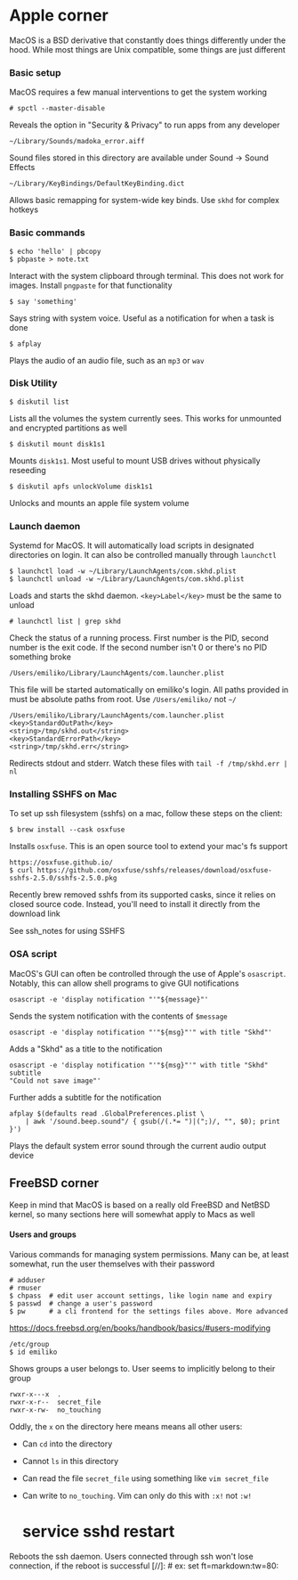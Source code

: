 # Apple corner
MacOS is a BSD derivative that constantly does things differently under the
hood. While most things are Unix compatible, some things are just different

### Basic setup
MacOS requires a few manual interventions to get the system working

    # spctl --master-disable
Reveals the option in "Security & Privacy" to run apps from any developer

    ~/Library/Sounds/madoka_error.aiff
Sound files stored in this directory are available under Sound -> Sound Effects

    ~/Library/KeyBindings/DefaultKeyBinding.dict
Allows basic remapping for system-wide key binds. Use `skhd` for complex hotkeys

### Basic commands

    $ echo 'hello' | pbcopy
    $ pbpaste > note.txt
Interact with the system clipboard through terminal. This does not work for
images. Install `pngpaste` for that functionality

    $ say 'something'
Says string with system voice. Useful as a notification for when a task is done

    $ afplay
Plays the audio of an audio file, such as an `mp3` or `wav`

### Disk Utility

    $ diskutil list
Lists all the volumes the system currently sees. This works for unmounted and
encrypted partitions as well

    $ diskutil mount disk1s1
Mounts `disk1s1`. Most useful to mount USB drives without physically reseeding

    $ diskutil apfs unlockVolume disk1s1
Unlocks and mounts an apple file system volume

### Launch daemon
Systemd for MacOS. It will automatically load scripts in designated directories
on login. It can also be controlled manually through `launchctl`

    $ launchctl load -w ~/Library/LaunchAgents/com.skhd.plist
    $ launchctl unload -w ~/Library/LaunchAgents/com.skhd.plist
Loads and starts the skhd daemon. `<key>Label</key>` must be the same to unload

    # launchctl list | grep skhd
Check the status of a running process. First number is the PID, second number is
the exit code. If the second number isn't 0 or there's no PID something broke

    /Users/emiliko/Library/LaunchAgents/com.launcher.plist
This file will be started automatically on emiliko's login. All paths provided
in must be absolute paths from root. Use `/Users/emiliko/` not `~/`

    /Users/emiliko/Library/LaunchAgents/com.launcher.plist
    <key>StandardOutPath</key>
    <string>/tmp/skhd.out</string>
    <key>StandardErrorPath</key>
    <string>/tmp/skhd.err</string>
Redirects stdout and stderr. Watch these files with `tail -f /tmp/skhd.err | nl`

### Installing SSHFS on Mac
To set up ssh filesystem (sshfs) on a mac, follow these steps on the client:

    $ brew install --cask osxfuse
Installs `osxfuse`. This is an open source tool to extend your mac's fs support

    https://osxfuse.github.io/
    $ curl https://github.com/osxfuse/sshfs/releases/download/osxfuse-sshfs-2.5.0/sshfs-2.5.0.pkg
Recently brew removed sshfs from its supported casks, since it relies on closed
source code. Instead, you'll need to install it directly from the download link

See ssh_notes for using SSHFS

### OSA script
MacOS's GUI can often be controlled through the use of Apple's `osascript`.
Notably, this can allow shell programs to give GUI notifications

    osascript -e 'display notification "'"${message}"'
Sends the system notification with the contents of `$message`

    osascript -e 'display notification "'"${msg}"'" with title "Skhd"'
Adds a "Skhd" as a title to the notification

    osascript -e 'display notification "'"${msg}"'" with title "Skhd" subtitle
    "Could not save image"'
Further adds a subtitle for the notification

    afplay $(defaults read .GlobalPreferences.plist \
        | awk '/sound.beep.sound"/ { gsub(/(.*= ")|(";)/, "", $0); print }')
Plays the default system error sound through the current audio output device


## FreeBSD corner
Keep in mind that MacOS is based on a really old FreeBSD and NetBSD kernel, so
many sections here will somewhat apply to Macs as well

#### Users and groups
Various commands for managing system permissions. Many can be, at least
somewhat, run the user themselves with their password

    # adduser
    # rmuser
    $ chpass  # edit user account settings, like login name and expiry
    $ passwd  # change a user's password
    $ pw      # a cli frontend for the settings files above. More advanced
https://docs.freebsd.org/en/books/handbook/basics/#users-modifying

    /etc/group
    $ id emiliko
Shows groups a user belongs to. User seems to implicitly belong to their group

    rwxr-x---x  .
    rwxr-x-r--  secret_file
    rwxr-x-rw-  no_touching
Oddly, the `x` on the directory here means means all other users:
 - Can `cd` into the directory
 - Cannot `ls` in this directory
 - Can read the file `secret_file` using something like `vim secret_file`
 - Can write to `no_touching`. Vim can only do this with `:x!` not `:w!`

    # service sshd restart
Reboots the ssh daemon. Users connected through ssh won't lose connection, if
the reboot is successful
[//]: # ex: set ft=markdown:tw=80:
